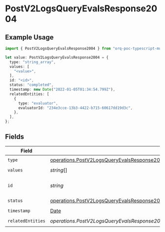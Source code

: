 # PostV2LogsQueryEvalsResponse2004

## Example Usage

```typescript
import { PostV2LogsQueryEvalsResponse2004 } from "orq-poc-typescript-multi-env-version/models/operations";

let value: PostV2LogsQueryEvalsResponse2004 = {
  type: "string_array",
  values: [
    "<value>",
  ],
  id: "<id>",
  status: "completed",
  timestamp: new Date("2022-01-05T01:34:54.799Z"),
  relatedEntities: [
    {
      type: "evaluator",
      evaluatorId: "234e3cce-13b3-4422-b715-60617dd19d3c",
    },
  ],
};
```

## Fields

| Field                                                                                                                                                                                    | Type                                                                                                                                                                                     | Required                                                                                                                                                                                 | Description                                                                                                                                                                              |
| ---------------------------------------------------------------------------------------------------------------------------------------------------------------------------------------- | ---------------------------------------------------------------------------------------------------------------------------------------------------------------------------------------- | ---------------------------------------------------------------------------------------------------------------------------------------------------------------------------------------- | ---------------------------------------------------------------------------------------------------------------------------------------------------------------------------------------- |
| `type`                                                                                                                                                                                   | [operations.PostV2LogsQueryEvalsResponse200ApplicationJSONResponseBodyItems44Type](../../models/operations/postv2logsqueryevalsresponse200applicationjsonresponsebodyitems44type.md)     | :heavy_check_mark:                                                                                                                                                                       | N/A                                                                                                                                                                                      |
| `values`                                                                                                                                                                                 | *string*[]                                                                                                                                                                               | :heavy_check_mark:                                                                                                                                                                       | N/A                                                                                                                                                                                      |
| `id`                                                                                                                                                                                     | *string*                                                                                                                                                                                 | :heavy_check_mark:                                                                                                                                                                       | The id of the resource                                                                                                                                                                   |
| `status`                                                                                                                                                                                 | [operations.PostV2LogsQueryEvalsResponse200ApplicationJSONResponseBodyItems44Status](../../models/operations/postv2logsqueryevalsresponse200applicationjsonresponsebodyitems44status.md) | :heavy_check_mark:                                                                                                                                                                       | N/A                                                                                                                                                                                      |
| `timestamp`                                                                                                                                                                              | [Date](https://developer.mozilla.org/en-US/docs/Web/JavaScript/Reference/Global_Objects/Date)                                                                                            | :heavy_check_mark:                                                                                                                                                                       | N/A                                                                                                                                                                                      |
| `relatedEntities`                                                                                                                                                                        | *operations.PostV2LogsQueryEvalsResponse200ApplicationJSONResponseBodyItems44RelatedEntities*[]                                                                                          | :heavy_check_mark:                                                                                                                                                                       | N/A                                                                                                                                                                                      |